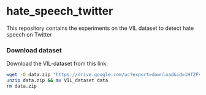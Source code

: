 # hate_speech_twitter
 This repository contains the experiments on the VIL dataset to detect hate speech on Twitter

### Download dataset
Download the VIL-dataset from this link:

```bash
wget -O data.zip "https://drive.google.com/uc?export=download&id=1HfZFVn1O1sPeEbhJe5MeZYtIMLwKOBgU"
unzip data.zip && mv VIL_dataset data
rm data.zip
```